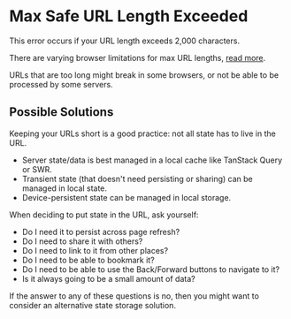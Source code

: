 # Max Safe URL Length Exceeded

This error occurs if your URL length exceeds 2,000 characters.

There are varying browser limitations for max URL lengths, [read more](https://nuqs.47ng.com/docs/limits#max-url-lengths).

URLs that are too long might break in some browsers, or not be able to be
processed by some servers.

## Possible Solutions

Keeping your URLs short is a good practice: not all state has to live in the URL.

- Server state/data is best managed in a local cache like TanStack Query or SWR.
- Transient state (that doesn't need persisting or sharing) can be managed in local state.
- Device-persistent state can be managed in local storage.

When deciding to put state in the URL, ask yourself:

- Do I need it to persist across page refresh?
- Do I need to share it with others?
- Do I need to link to it from other places?
- Do I need to be able to bookmark it?
- Do I need to be able to use the Back/Forward buttons to navigate to it?
- Is it always going to be a small amount of data?

If the answer to any of these questions is no, then you might want to consider
an alternative state storage solution.
